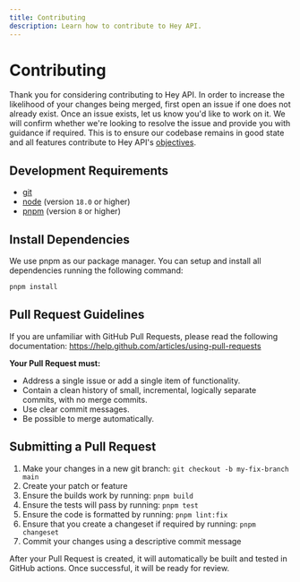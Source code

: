 ```yaml
---
title: Contributing
description: Learn how to contribute to Hey API.
---
```


# Contributing

Thank you for considering contributing to Hey API. In order to increase the likelihood of your changes being merged, first open an issue if one does not already exist. Once an issue exists, let us know you'd like to work on it. We will confirm whether we're looking to resolve the issue and provide you with guidance if required. This is to ensure our codebase remains in good state and all features contribute to Hey API's [objectives](/about).

## Development Requirements

- [git](https://git-scm.com/)
- [node](https://nodejs.org/en) (version `18.0` or higher)
- [pnpm](https://pnpm.io/) (version `8` or higher)

## Install Dependencies

We use pnpm as our package manager. You can setup and install all dependencies running the following command:

```sh
pnpm install
```

## Pull Request Guidelines

If you are unfamiliar with GitHub Pull Requests, please read the following documentation:
https://help.github.com/articles/using-pull-requests

**Your Pull Request must:**

-   Address a single issue or add a single item of functionality.
-   Contain a clean history of small, incremental, logically separate commits, with no merge commits.
-   Use clear commit messages.
-   Be possible to merge automatically.

## Submitting a Pull Request

1. Make your changes in a new git branch: `git checkout -b my-fix-branch main`
1. Create your patch or feature
1. Ensure the builds work by running: `pnpm build`
1. Ensure the tests will pass by running: `pnpm test`
1. Ensure the code is formatted by running: `pnpm lint:fix`
1. Ensure that you create a changeset if required by running: `pnpm changeset`
1. Commit your changes using a descriptive commit message

After your Pull Request is created, it will automatically be built and tested in GitHub actions. Once successful, it will be ready for review.
